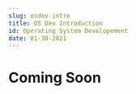 ```yaml
---
slug: osdev-intro
title: OS Dev Introduction
id: Operating System Developement
date: 01-30-2021
---
```


# Coming Soon